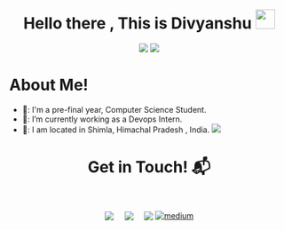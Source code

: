 <h1 align="center">Hello there , This is Divyanshu <img src="https://media.giphy.com/media/hvRJCLFzcasrR4ia7z/giphy.gif" width="35"></h1>
<p align="center">
 <a href="https://github.com/DenverCoder1/readme-typing-svg"><img src="https://readme-typing-svg.herokuapp.com?lines=Computer+Science+Student;Devops+Enthusiast;Always%20learning%20growing%20developing&center=true&width=500&height=50"></a>
<a href="https://www.youtube.com/watch?v=dQw4w9WgXcQ"><img src="https://user-images.githubusercontent.com/73097560/115834477-dbab4500-a447-11eb-908a-139a6edaec5c.gif"></a>
 </p>

<h1>About Me! </h1>

- 🏫: I'm a pre-final year, Computer Science Student.
- 🔭: I’m currently working as a Devops Intern.
- 🌱: I am located in Shimla, Himachal Pradesh , India.
<a href="https://www.youtube.com/watch?v=dQw4w9WgXcQ"><img src="https://user-images.githubusercontent.com/73097560/115834477-dbab4500-a447-11eb-908a-139a6edaec5c.gif"></a>

<h1 align="center">Get in Touch! 📬</h1>
<Br>
<p align="center">
<a href="https://www.linkedin.com/in/divyanshusharmaa/" target="blank"><img align="center" src="https://img.shields.io/badge/Divyanshu Sharma-0077B5?style=for-the-badge&logo=linkedin&logoColor=white" /></a> &nbsp;&nbsp;&nbsp;  <a href="mailto:divyanshus10112k@gmail.com" target="blank"><img align="center" src="https://img.shields.io/badge/divyanshus10112k@gmail.com-D14836?style=for-the-badge&logo=gmail&logoColor=white" /></a>    &nbsp;&nbsp;&nbsp;       <a href="https://www.github.com/divyanshuss" target="blank"><img align="center" src="https://img.shields.io/badge/Divyanshu-100000?style=for-the-badge&logo=github&logoColor=white" /></a> <a href="https://medium.com/@dswriting"><img align="center" img src="https://img.icons8.com/color/96/000000/medium-logo.png" alt="medium"/></a>
</p>


